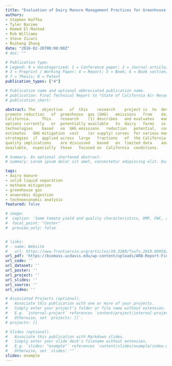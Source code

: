 ```yaml
---
title: "Evaluation of Dairy Manure Management Practices for Greenhouse Gas Emissions Mitigation in California"
authors:
- Stephen Kaffka
- Tyler Barzee
- Hamed El-Mashad
- Rob Williams
- Steve Zicari
- Ruihong Zhang
date: "2016-02-26T00:00:00Z"
# doi: ""

# Publication type.
# Legend: 0 = Uncategorized; 1 = Conference paper; 2 = Journal article;
# 3 = Preprint / Working Paper; 4 = Report; 5 = Book; 6 = Book section;
# 7 = Thesis; 8 = Patent
publication_types: ["4"]

# Publication name and optional abbreviated publication name.
# publication: Final Technical Report to *State of California Air Resources Board*
# publication_short:

abstract: The	objective	of	this	research	project	is	to	develop	information	to	help	inform	policies	to	
promote	reduction	of	greenhouse	gas	(GHG)	emissions	from	dairy	manure	management	in	
California.		This	research	(1)	describes	and	evaluates	manure	management	technology	
options	currently	or	potentially	available	to	dairy	farms	in	California,	(2)	compares	
technologies	based	on	GHG	emissions	reduction	potential,	costs	and	limitations,	and	(3)	
estimates	GHG	mitigation	cost	(or	supply)	curves	for	various	manure	management	
strategies	if	applied	across	large	fractions	of	the	California	dairy	industry.		Air	and	water	
quality	implications	are	discussed	based	on	limited	data	and	other	technical	studies	
available,	especially	those	focused	on	California	conditions.	

# Summary. An optional shortened abstract.
# summary: Lorem ipsum dolor sit amet, consectetur adipiscing elit. Duis posuere tellus ac convallis placerat. Proin tincidunt magna sed ex sollicitudin condimentum.

tags:
- dairy manure
- solid liquid separation
- methane mitigation
- greenhouse gas
- anaerobic digestion
- technoeconomic analysis
featured: false

# image:
#  caption: 'Some tomato yield and quality characteristics, DMP, FWC, and DMC all refer to different digestate biofertilizer treatments'
#  focal_point: "Center"
#  preview_only: false


# links:
# - name: Website
#   url: https://www.frontiersin.org/articles/10.3389/fsufs.2019.00058/full
url_pdf: 'https://biomass.ucdavis.edu/wp-content/uploads/ARB-Report-Final-Draft-Transmittal-Feb-26-2016.pdf'
url_code: ''
url_dataset: ''
url_poster: ''
url_project: ''
url_slides: ''
url_source: ''
url_video: ''

# Associated Projects (optional).
#   Associate this publication with one or more of your projects.
#   Simply enter your project's folder or file name without extension.
#   E.g. `internal-project` references `content/project/internal-project/index.md`.
#   Otherwise, set `projects: []`.
# projects: []

# Slides (optional).
#   Associate this publication with Markdown slides.
#   Simply enter your slide deck's filename without extension.
#   E.g. `slides: "example"` references `content/slides/example/index.md`.
#   Otherwise, set `slides: ""`.
slides: example
---
```




